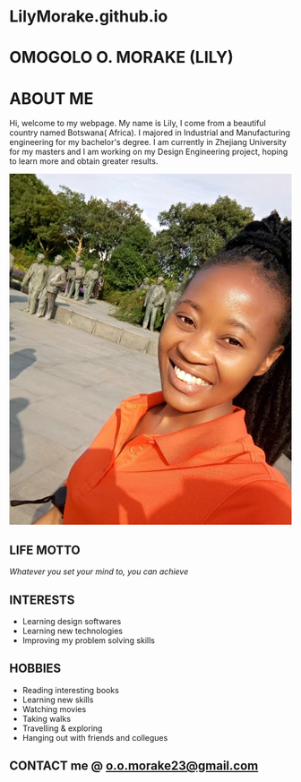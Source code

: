# LilyMorake.github.io
# OMOGOLO O. MORAKE (LILY)
# ABOUT ME
Hi, welcome to my webpage. My name is Lily, I come from a beautiful country named Botswana( Africa).
I majored in Industrial and Manufacturing engineering for my bachelor's degree. 
I am currently in Zhejiang University for my masters and I am working on my Design Engineering project, hoping to learn more and obtain greater results.

![](IMAGE.jpg)

## LIFE MOTTO
*Whatever you set your mind to, you can achieve*

## INTERESTS
 * Learning design softwares
 * Learning new technologies
 * Improving my problem solving skills

## HOBBIES 
 * Reading interesting books
 * Learning new skills
 * Watching movies
 * Taking walks
 * Travelling & exploring
 * Hanging out with friends and collegues
    
## CONTACT me @ o.o.morake23@gmail.com
